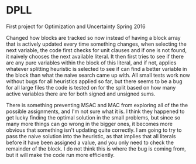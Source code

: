 # DPLL
First project for Optimization and Uncertainty Spring 2016

Changed how blocks are tracked so now instead of having a block array that is actively updated every time something changes, when selecting the next variable, the code first checks for unit clauses and if one is not found, it naively chooses the next available literal. It then first tries to see if there are any pure variables within the block of this literal, and if not, applies whatever splitting heuristic is selected to see if can find a better variable in the block than what the naive search came up with. All small tests work now without bugs for all heuristics applied so far, but there seems to be a bug for all large files the code is tested on for the split based on how many active variables there are for both signed and unsigned sums.

There is something preventing MSAC and MAC from exploring all of the the possible assignments, and I'm not sure what it is. I think they happened to get lucky finding the optimal solution in the small problems, but since so many more things can go wrong in the bigger ones, it becomes more obvious that something isn't updating quite correctly. I am going to try to pass the naive solution into the heuristic, as that implies that all literals before it have been assigned a value, and you only need to check the remainder of the block. I do not think this is where the bug is coming from, but it will make the code run more efficiently.

